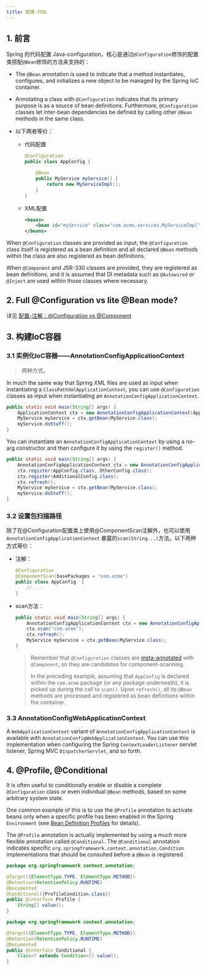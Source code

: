 ```yaml
---
title: 配置-代码
---
```


## 1. 前言

Spring 的代码配置 Java-configuration，核心是通过`@Configuration`修饰的配置类搭配`@Bean`修饰的方法来支持的：

- The `@Bean` annotation is used to indicate that a method instantiates, configures, and initializes a new object to be managed by the Spring IoC container.

- Annotating a class with `@Configuration` indicates that its primary purpose is as a source of bean definitions. Furthermore, `@Configuration` classes let inter-bean dependencies be defined by calling other `@Bean` methods in the same class.

- 以下两者等价：

    - 代码配置

        ```java
        @Configuration
        public class AppConfig {
        
            @Bean
            public MyService myService() {
                return new MyServiceImpl();
            }
        }
        ```

    - XML配置

        ```xml
        <beans>
            <bean id="myService" class="com.acme.services.MyServiceImpl"/>
        </beans>
        ```

When `@Configuration` classes are provided as input, the `@Configuration` class itself is registered as a bean definition and all declared `@Bean` methods within the class are also registered as bean definitions.

When `@Component` and JSR-330 classes are provided, they are registered as bean definitions, and it is assumed that DI metadata such as `@Autowired` or `@Inject` are used within those classes where necessary.

## 2. Full @Configuration vs lite @Bean mode?

详见 [配置-注解：@Configuration vs @Component](./配置-注解.md#configuration-vs-component)

## 3. 构建IoC容器

### 3.1 实例化IoC容器——AnnotationConfigApplicationContext

> 两种方式。

In much the same way that Spring XML files are used as input when instantiating a `ClassPathXmlApplicationContext`, you can use `@Configuration` classes as input when instantiating an `AnnotationConfigApplicationContext`.

```java
public static void main(String[] args) {
    ApplicationContext ctx = new AnnotationConfigApplicationContext(AppConfig.class);
    MyService myService = ctx.getBean(MyService.class);
    myService.doStuff();
}
```

You can instantiate an `AnnotationConfigApplicationContext` by using a no-arg constructor and then configure it by using the `register()` method.

```java
public static void main(String[] args) {
    AnnotationConfigApplicationContext ctx = new AnnotationConfigApplicationContext();
    ctx.register(AppConfig.class, OtherConfig.class);
    ctx.register(AdditionalConfig.class);
    ctx.refresh();
    MyService myService = ctx.getBean(MyService.class);
    myService.doStuff();
}
```

### 3.2 设置包扫描路径

除了在@Configuration配置类上使用@ComponentScan注解外，也可以使用 `AnnotationConfigApplicationContext` 暴露的`scan(String...)`方法。以下两种方式等价：

- 注解：

    ```java
    @Configuration
    @ComponentScan(basePackages = "com.acme") 
    public class AppConfig  {
        // ...
    }
    ```

- scan方法：

    ```java
    public static void main(String[] args) {
        AnnotationConfigApplicationContext ctx = new AnnotationConfigApplicationContext();
        ctx.scan("com.acme");
        ctx.refresh();
        MyService myService = ctx.getBean(MyService.class);
    }
    ```

    > Remember that `@Configuration` classes are [meta-annotated](https://docs.spring.io/spring-framework/docs/current/reference/html/core.html#beans-meta-annotations) with `@Component`, so they are candidates for component-scanning. 
    >
    > In the preceding example, assuming that `AppConfig` is declared within the `com.acme` package (or any package underneath), it is picked up during the call to `scan()`. Upon `refresh()`, all its `@Bean` methods are processed and registered as bean definitions within the container.

### 3.3 AnnotationConfigWebApplicationContext

A `WebApplicationContext` variant of `AnnotationConfigApplicationContext` is available with `AnnotationConfigWebApplicationContext`. You can use this implementation when configuring the Spring `ContextLoaderListener` servlet listener, Spring MVC `DispatcherServlet`, and so forth.



## 4. @Profile, @Conditional

It is often useful to conditionally enable or disable a complete `@Configuration` class or even individual `@Bean` methods, based on some arbitrary system state. 

One common example of this is to use the `@Profile` annotation to activate beans only when a specific profile has been enabled in the Spring `Environment` (see [Bean Definition Profiles](https://docs.spring.io/spring-framework/docs/current/reference/html/core.html#beans-definition-profiles) for details).

The `@Profile` annotation is actually implemented by using a much more flexible annotation called `@Conditional`. The `@Conditional` annotation indicates specific `org.springframework.context.annotation.Condition` implementations that should be consulted before a `@Bean` is registered.

```java
package org.springframework.context.annotation;

@Target({ElementType.TYPE, ElementType.METHOD})
@Retention(RetentionPolicy.RUNTIME)
@Documented
@Conditional({ProfileCondition.class})
public @interface Profile {
    String[] value();
}
```

```java
package org.springframework.context.annotation;

@Target({ElementType.TYPE, ElementType.METHOD})
@Retention(RetentionPolicy.RUNTIME)
@Documented
public @interface Conditional {
    Class<? extends Condition>[] value();
}
```

